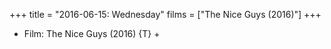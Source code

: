 +++
title = "2016-06-15: Wednesday"
films = ["The Nice Guys (2016)"]
+++


* Film: The Nice Guys (2016) {T} +
